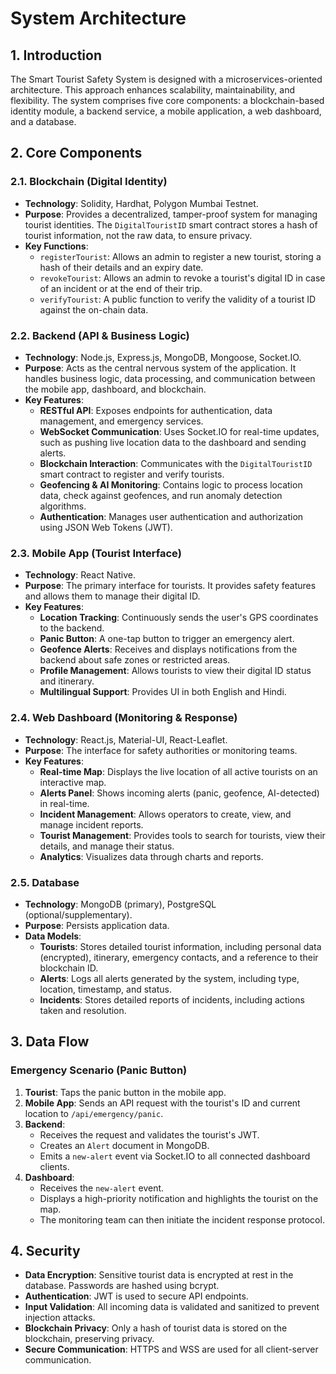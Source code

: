 # System Architecture

## 1. Introduction

The Smart Tourist Safety System is designed with a microservices-oriented architecture. This approach enhances scalability, maintainability, and flexibility. The system comprises five core components: a blockchain-based identity module, a backend service, a mobile application, a web dashboard, and a database.

## 2. Core Components

### 2.1. Blockchain (Digital Identity)
- **Technology**: Solidity, Hardhat, Polygon Mumbai Testnet.
- **Purpose**: Provides a decentralized, tamper-proof system for managing tourist identities. The `DigitalTouristID` smart contract stores a hash of tourist information, not the raw data, to ensure privacy.
- **Key Functions**:
    - `registerTourist`: Allows an admin to register a new tourist, storing a hash of their details and an expiry date.
    - `revokeTourist`: Allows an admin to revoke a tourist's digital ID in case of an incident or at the end of their trip.
    - `verifyTourist`: A public function to verify the validity of a tourist ID against the on-chain data.

### 2.2. Backend (API & Business Logic)
- **Technology**: Node.js, Express.js, MongoDB, Mongoose, Socket.IO.
- **Purpose**: Acts as the central nervous system of the application. It handles business logic, data processing, and communication between the mobile app, dashboard, and blockchain.
- **Key Features**:
    - **RESTful API**: Exposes endpoints for authentication, data management, and emergency services.
    - **WebSocket Communication**: Uses Socket.IO for real-time updates, such as pushing live location data to the dashboard and sending alerts.
    - **Blockchain Interaction**: Communicates with the `DigitalTouristID` smart contract to register and verify tourists.
    - **Geofencing & AI Monitoring**: Contains logic to process location data, check against geofences, and run anomaly detection algorithms.
    - **Authentication**: Manages user authentication and authorization using JSON Web Tokens (JWT).

### 2.3. Mobile App (Tourist Interface)
- **Technology**: React Native.
- **Purpose**: The primary interface for tourists. It provides safety features and allows them to manage their digital ID.
- **Key Features**:
    - **Location Tracking**: Continuously sends the user's GPS coordinates to the backend.
    - **Panic Button**: A one-tap button to trigger an emergency alert.
    - **Geofence Alerts**: Receives and displays notifications from the backend about safe zones or restricted areas.
    - **Profile Management**: Allows tourists to view their digital ID status and itinerary.
    - **Multilingual Support**: Provides UI in both English and Hindi.

### 2.4. Web Dashboard (Monitoring & Response)
- **Technology**: React.js, Material-UI, React-Leaflet.
- **Purpose**: The interface for safety authorities or monitoring teams.
- **Key Features**:
    - **Real-time Map**: Displays the live location of all active tourists on an interactive map.
    - **Alerts Panel**: Shows incoming alerts (panic, geofence, AI-detected) in real-time.
    - **Incident Management**: Allows operators to create, view, and manage incident reports.
    - **Tourist Management**: Provides tools to search for tourists, view their details, and manage their status.
    - **Analytics**: Visualizes data through charts and reports.

### 2.5. Database
- **Technology**: MongoDB (primary), PostgreSQL (optional/supplementary).
- **Purpose**: Persists application data.
- **Data Models**:
    - **Tourists**: Stores detailed tourist information, including personal data (encrypted), itinerary, emergency contacts, and a reference to their blockchain ID.
    - **Alerts**: Logs all alerts generated by the system, including type, location, timestamp, and status.
    - **Incidents**: Stores detailed reports of incidents, including actions taken and resolution.

## 3. Data Flow

### Emergency Scenario (Panic Button)
1. **Tourist**: Taps the panic button in the mobile app.
2. **Mobile App**: Sends an API request with the tourist's ID and current location to `/api/emergency/panic`.
3. **Backend**:
    - Receives the request and validates the tourist's JWT.
    - Creates an `Alert` document in MongoDB.
    - Emits a `new-alert` event via Socket.IO to all connected dashboard clients.
4. **Dashboard**:
    - Receives the `new-alert` event.
    - Displays a high-priority notification and highlights the tourist on the map.
    - The monitoring team can then initiate the incident response protocol.

## 4. Security
- **Data Encryption**: Sensitive tourist data is encrypted at rest in the database. Passwords are hashed using bcrypt.
- **Authentication**: JWT is used to secure API endpoints.
- **Input Validation**: All incoming data is validated and sanitized to prevent injection attacks.
- **Blockchain Privacy**: Only a hash of tourist data is stored on the blockchain, preserving privacy.
- **Secure Communication**: HTTPS and WSS are used for all client-server communication.
